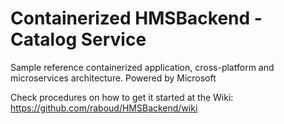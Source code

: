 # Containerized HMSBackend - Catalog Service
Sample reference containerized application, cross-platform and microservices architecture.
Powered by Microsoft

Check procedures on how to get it started at the Wiki:
https://github.com/raboud/HMSBackend/wiki



